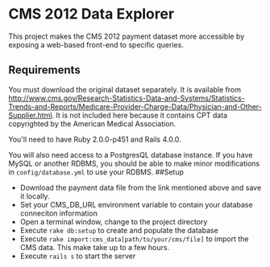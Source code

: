 # CMS 2012 Data Explorer
This project makes the CMS 2012 payment dataset more accessible by exposing a web-based front-end to specific queries.


## Requirements
You must download the original dataset separately. It is available from http://www.cms.gov/Research-Statistics-Data-and-Systems/Statistics-Trends-and-Reports/Medicare-Provider-Charge-Data/Physician-and-Other-Supplier.html. It is not included here because it contains CPT data copyrighted by the American Medical Association.

You'll need to have Ruby 2.0.0-p451 and Rails 4.0.0.

You will also need access to a PostgresQL database instance. If you have MySQL or another RDBMS, you should be able to make minor modifications in `config/database.yml` to use your RDBMS.
##Setup
* Download the payment data file from the link mentioned above and save it locally.
* Set your CMS_DB_URL environment variable to contain your database conneciton information
* Open a terminal window, change to the project directory
* Execute `rake db:setup` to create and populate the database
* Execute `rake import:cms_data[path/to/your/cms/file]` to import the CMS data. This make take up to a few hours.
* Execute `rails s` to start the server
